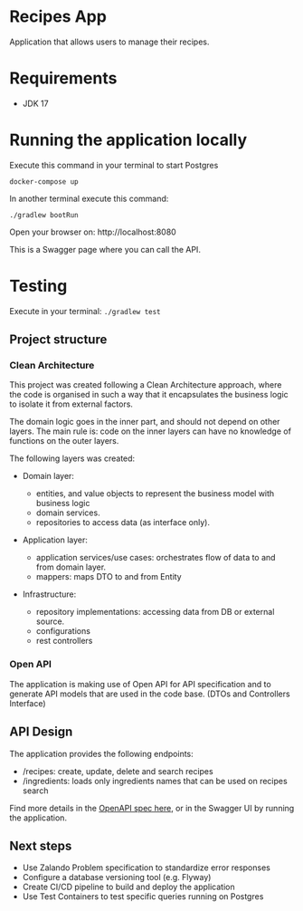 # Recipes App

Application that allows users to manage their recipes.

# Requirements

- JDK 17

# Running the application locally

Execute this command in your terminal to start Postgres
```
docker-compose up
```

In another terminal execute this command:
```
./gradlew bootRun
```

Open your browser on: http://localhost:8080

This is a Swagger page where you can call the API.

# Testing

Execute in your terminal: `./gradlew test`

## Project structure

### Clean Architecture

This project was created following a Clean Architecture approach, where the code is organised in such a way that it encapsulates the business logic to isolate it from external factors.

The domain logic goes in the inner part, and should not depend on other layers. The main rule is: code on the inner layers can have no knowledge of functions on the outer layers.

The following layers was created:

- Domain layer: 
    - entities, and value objects to represent the business model with business logic
    - domain services.
    - repositories to access data (as interface only).

- Application layer: 
    - application services/use cases: orchestrates flow of data to and from domain layer.
    - mappers: maps DTO to and from Entity

- Infrastructure: 
    - repository implementations: accessing data from DB or external source.
    - configurations
    - rest controllers

### Open API

The application is making use of Open API for API specification and to generate API models that are used in the code base. (DTOs and Controllers Interface)

## API Design

The application provides the following endpoints:

- /recipes: create, update, delete and search recipes
- /ingredients: loads only ingredients names that can be used on recipes search

Find more details in the [OpenAPI spec here](src/main/resources/static/recipes-api-spec.yaml), or in the Swagger UI by running the application.

## Next steps

- Use Zalando Problem specification to standardize error responses
- Configure a database versioning tool (e.g. Flyway)
- Create CI/CD pipeline to build and deploy the application
- Use Test Containers to test specific queries running on Postgres

